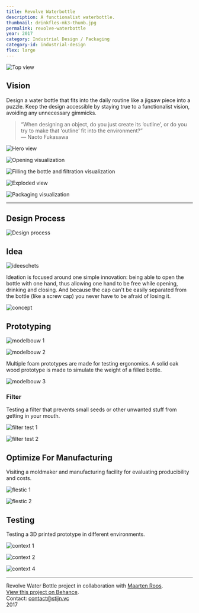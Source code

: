 ```yaml
---
title: Revolve Waterbottle
description: A functionalist waterbottle.
thumbnail: drinkfles-mk3-thumb.jpg
permalink: revolve-waterbottle
year: 2017
category: Industrial Design / Packaging
category-id: industrial-design
flex: large
---
```



![Top view](/img/portfolio/drinkfles2019-05.jpg)

## Vision

Design a water bottle that fits into the daily routine like a jigsaw piece into a puzzle. Keep the design accessible by staying true to a functionalist vision, avoiding any unnecessary gimmicks.

>“When designing an object, do you just create its ‘outline’, or do you try to make that ‘outline’ fit into the environment?”<br>
>— Naoto Fukasawa


![Hero view](/img/portfolio/drinkfles2019-01.jpg)

![Opening visualization](/img/portfolio/drinkfles2019-03.jpg)

![Filling the bottle and filtration visualization](/img/portfolio/drinkfles2019-04.jpg)

![Exploded view](/img/portfolio/drinkfles2019-06.jpg)

![Packaging visualization](/img/portfolio/drinkfles2019-02.jpg)

---

## Design Process

![Design process](/img/portfolio/drinkfles-2/evolution-min.jpg)

## Idea

![ideeschets](/img/portfolio/drinkfles_schets.png)

Ideation is focused around one simple innovation: being able to open the bottle with one hand, thus allowing one hand to be free while opening, drinking and closing. And because the cap can't be easily separated from the bottle (like a screw cap) you never have to be afraid of losing it.

![concept](/img/portfolio/drinkfles_opening_concept.jpg)

## Prototyping

![modelbouw 1](/img/portfolio/drinkfles_modelbouw_01.jpg)

![modelbouw 2](/img/portfolio/drinkfles_modelbouw_02.jpg)

Multiple foam prototypes are made for testing ergonomics. A solid oak wood prototype is made to simulate the weight of a filled bottle.

![modelbouw 3](/img/portfolio/drinkfles_modelbouw_03.png)

### Filter

Testing a filter that prevents small seeds or other unwanted stuff from getting in your mouth.

![filter test 1](/img/portfolio/drinkfles_filtertest_01.jpg)

![filter test 2](/img/portfolio/drinkfles_filtertest_02.jpg)

## Optimize For Manufacturing

Visiting a moldmaker and manufacturing facility for evaluating producibility and costs.

![flestic 1](/img/portfolio/drinkfles_flestic_01.jpg)

![flestic 2](/img/portfolio/drinkfles_flestic_02.png)

## Testing

Testing a 3D printed prototype in different environments.

![context 1](/img/portfolio/drinkfles_context_01.jpg)

![context 2](/img/portfolio/drinkfles_context_02.jpg)

![context 4](/img/portfolio/drinkfles_context_04.jpg)

---

Revolve Water Bottle project in collaboration with [Maarten Roos](https://www.linkedin.com/in/maarten-roos-345084134/).<br>
[View this project on Behance](https://www.behance.net/gallery/58708521/Revolve-Waterbottle).<br>
Contact: [contact@stijn.vc](mailto:contact@stijn.vc)<br>
2017
